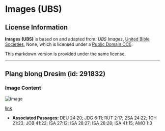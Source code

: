 # Images (UBS)

## License Information

**Images (UBS)** is based on and adapted from: _UBS Images_, [United Bible Societies](https://unitedbiblesocieties.org/), None, which is licensed under a [Public Domain CC0](https://creativecommons.org/public-domain/cc0/).

This markdown version is provided under the same license.



--------------------------------

## Plang blong Dresim (id: 291832)

### Image Content

![Image](https://cdn.aquifer.bible/aquifer-content/resources/Media/WEB-0324_threshing_board.jpg)

[link](https://cdn.aquifer.bible/aquifer-content/resources/Media/WEB-0324_threshing_board.jpg)

* **Associated Passages:** DEU 24:20; JDG 6:11; RUT 2:17; 2SA 24:22; 1CH 21:23; JOB 41:22; ISA 27:12; ISA 28:27; ISA 28:28; ISA 41:15; AMO 1:3

